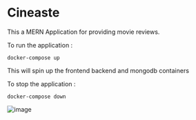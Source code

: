 # Cineaste

This a MERN Application for providing movie reviews.

To run the application :
```
docker-compose up
```

This will spin up the frontend backend and mongodb containers

To stop the application :

```
docker-compose down
```

![image](https://github.com/user-attachments/assets/ff585bb7-e1ce-447b-8cbe-b370466b99a7)


